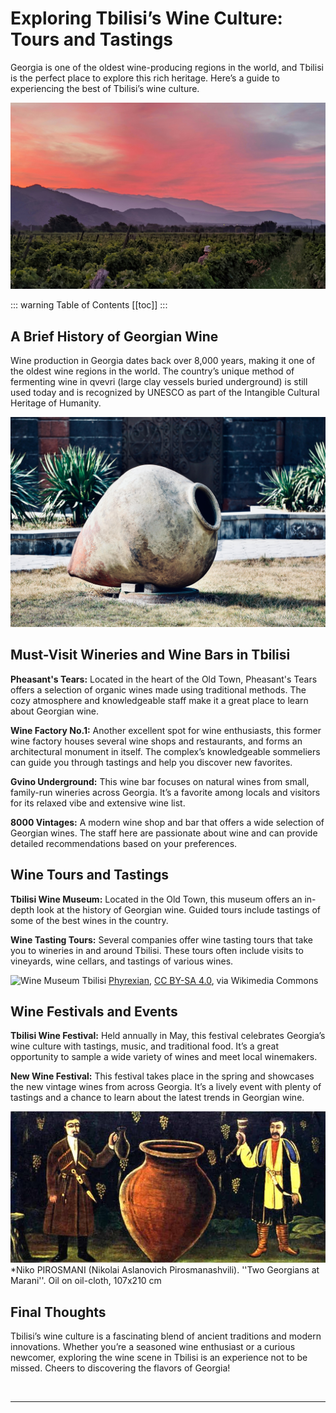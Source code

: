 # Exploring Tbilisi’s Wine Culture: Tours and Tastings

Georgia is one of the oldest wine-producing regions in the world, and Tbilisi is the perfect place to explore this rich heritage. Here’s a guide to experiencing the best of Tbilisi’s wine culture.

![Kakheti](../../../assets/kakheti-wine-region-georgia.jpg)

::: warning Table of Contents
[[toc]]
:::
## A Brief History of Georgian Wine

Wine production in Georgia dates back over 8,000 years, making it one of the oldest wine regions in the world. The country’s unique method of fermenting wine in qvevri (large clay vessels buried underground) is still used today and is recognized by UNESCO as part of the Intangible Cultural Heritage of Humanity.

![Qvevri](../../../assets/qvevri-georgian-wine.jpg)

## Must-Visit Wineries and Wine Bars in Tbilisi

**Pheasant's Tears:** Located in the heart of the Old Town, Pheasant's Tears offers a selection of organic wines made using traditional methods. The cozy atmosphere and knowledgeable staff make it a great place to learn about Georgian wine.

**Wine Factory No.1:** Another excellent spot for wine enthusiasts, this former wine factory houses several wine shops and restaurants, and forms an architectural monument in itself. The complex’s knowledgeable sommeliers can guide you through tastings and help you discover new favorites.

**Gvino Underground:** This wine bar focuses on natural wines from small, family-run wineries across Georgia. It’s a favorite among locals and visitors for its relaxed vibe and extensive wine list.

**8000 Vintages:** A modern wine shop and bar that offers a wide selection of Georgian wines. The staff here are passionate about wine and can provide detailed recommendations based on your preferences.

## Wine Tours and Tastings

**Tbilisi Wine Museum:** Located in the Old Town, this museum offers an in-depth look at the history of Georgian wine. Guided tours include tastings of some of the best wines in the country.

**Wine Tasting Tours:** Several companies offer wine tasting tours that take you to wineries in and around Tbilisi. These tours often include visits to vineyards, wine cellars, and tastings of various wines.

![Wine Museum Tbilisi](../../../assets/tbilisi-wine-museum-georgia-wikimedia.jpg)
<a href="https://commons.wikimedia.org/wiki/File:%E1%83%97%E1%83%91%E1%83%98%E1%83%9A%E1%83%98%E1%83%A1%E1%83%98_-_%E1%83%A6%E1%83%95%E1%83%98%E1%83%9C%E1%83%98%E1%83%A1_%E1%83%9B%E1%83%A3%E1%83%96%E1%83%94%E1%83%A3%E1%83%9B%E1%83%98_1282.jpg">Phyrexian</a>, <a href="https://creativecommons.org/licenses/by-sa/4.0">CC BY-SA 4.0</a>, via Wikimedia Commons

## Wine Festivals and Events

**Tbilisi Wine Festival:** Held annually in May, this festival celebrates Georgia’s wine culture with tastings, music, and traditional food. It’s a great opportunity to sample a wide variety of wines and meet local winemakers.

**New Wine Festival:** This festival takes place in the spring and showcases the new vintage wines from across Georgia. It’s a lively event with plenty of tastings and a chance to learn about the latest trends in Georgian wine.

![Two Georgians at Marani](../../../assets/niko-pirosmani-nikolai-aslanovich-pirosmanashvili-two-georgians-at-marani-oil.jpg)
*Niko PIROSMANI (Nikolai Aslanovich Pirosmanashvili). ''Two Georgians at Marani''. Oil on oil-cloth, 107x210 cm

## Final Thoughts

Tbilisi’s wine culture is a fascinating blend of ancient traditions and modern innovations. Whether you’re a seasoned wine enthusiast or a curious newcomer, exploring the wine scene in Tbilisi is an experience not to be missed. Cheers to discovering the flavors of Georgia!

&nbsp;

-----
&nbsp;

<!--@include: @/services-block.md-->